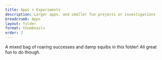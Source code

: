 ```yaml
---
title: Apps + Experiments
description: Larger apps, and smaller fun projects or investigations
breadcrumb: Apps
layout: folder
format: thumbnails
order: 2
---
```


A mixed bag of roaring successes and damp squibs in this folder! All great fun to do though.
